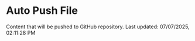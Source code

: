 # Auto Push File

Content that will be pushed to GitHub repository.
Last updated: 07/07/2025, 02:11:28 PM